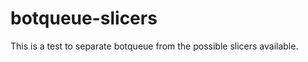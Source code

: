 botqueue-slicers
================

This is a test to separate botqueue from the possible slicers available.
